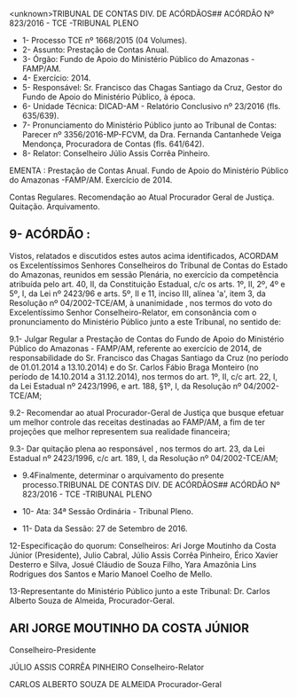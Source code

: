 &lt;unknown&gt;TRIBUNAL DE CONTAS DIV. DE ACÓRDÃOS## ACÓRDÃO Nº 823/2016 - TCE -TRIBUNAL PLENO

- 1- Processo TCE nº 1668/2015 (04 Volumes).
- 2- Assunto: Prestação de Contas Anual.
- 3- Órgão: Fundo de Apoio do Ministério Público do Amazonas - FAMP/AM.
- 4- Exercício: 2014.
- 5- Responsável: Sr. Francisco das Chagas Santiago da Cruz, Gestor do Fundo de Apoio do Ministério Público, à época.
- 6- Unidade Técnica: DICAD-AM - Relatório Conclusivo nº 23/2016 (fls. 635/639).
- 7-  Pronunciamento  do Ministério Público  junto  ao Tribunal  de Contas: Parecer  nº 3356/2016-MP-FCVM, da Dra. Fernanda Cantanhede  Veiga  Mendonça, Procuradora de Contas (fls. 641/642).
- 8- Relator: Conselheiro Júlio Assis Corrêa Pinheiro.

EMENTA :  Prestação  de  Contas  Anual.  Fundo  de Apoio do Ministério Público do Amazonas -FAMP/AM. Exercício de 2014.

Contas Regulares. Recomendação ao Atual Procurador Geral de Justiça. Quitação. Arquivamento.

## 9- ACÓRDÃO :

Vistos, relatados e discutidos estes autos acima identificados, ACORDAM os Excelentíssimos Senhores Conselheiros do Tribunal de Contas do Estado do Amazonas, reunidos em sessão Plenária, no exercício da competência atribuída pelo  art.  40,  II, da Constituição Estadual, c/c os arts. 1º, II, 2º, 4º e 5º, I, da Lei nº 2423/96 e arts. 5º, II e 11, inciso  III,  alínea  'a',  item  3,  da  Resolução  nº  04/2002-TCE/AM, à  unanimidade ,  nos termos do voto do Excelentíssimo Senhor Conselheiro-Relator, em consonância com o pronunciamento do Ministério Público junto a este Tribunal, no sentido de:

9.1- Julgar Regular a Prestação de Contas do Fundo de Apoio do Ministério Público do Amazonas - FAMP/AM, referente ao exercício de 2014, de responsabilidade do Sr. Francisco  das  Chagas  Santiago  da  Cruz (no período de 01.01.2014  a 13.10.2014)  e  do  Sr.  Carlos  Fábio  Braga Monteiro  (no  período  de  14.10.2014  a 31.12.2014), nos termos do art. 1º, II, c/c art. 22, I, da Lei Estadual nº 2423/1996, e art. 188, §1º, I, da Resolução nº 04/2002-TCE/AM;

9.2- Recomendar ao atual Procurador-Geral de Justiça que busque efetuar um melhor  controle  das  receitas  destinadas  ao  FAMP/AM,  a  fim  de  ter  projeções  que melhor representem sua realidade financeira;

9.3-  Dar  quitação  plena  ao  responsável ,  nos  termos  do  art.  23,  da  Lei Estadual nº 2423/1996, c/c art. 189, I, da Resolução nº 04/2002-TCE/AM;

- 9.4Finalmente, determinar o arquivamento do presente processo.TRIBUNAL DE CONTAS DIV. DE ACÓRDÃOS## ACÓRDÃO Nº 823/2016 - TCE -TRIBUNAL PLENO

- 10- Ata: 34ª Sessão Ordinária - Tribunal Pleno.
- 11- Data da Sessão: 27 de Setembro de 2016.

12-Especificação  do  quorum: Conselheiros: Ari Jorge  Moutinho  da  Costa  Júnior (Presidente),  Julio  Cabral,  Júlio  Assis  Corrêa  Pinheiro,  Érico  Xavier  Desterro  e  Silva, Josué Cláudio de Souza Filho, Yara Amazônia Lins Rodrigues dos Santos e Mario Manoel Coelho de Mello.

13-Representante  do  Ministério  Público  junto  a  este  Tribunal: Dr.  Carlos  Alberto Souza de Almeida, Procurador-Geral.

## ARI JORGE MOUTINHO DA COSTA JÚNIOR

Conselheiro-Presidente

JÚLIO ASSIS CORRÊA PINHEIRO Conselheiro-Relator

CARLOS ALBERTO SOUZA DE ALMEIDA Procurador-Geral